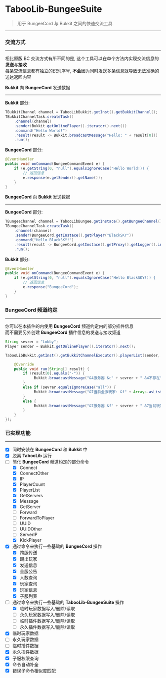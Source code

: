 # TabooLib-BungeeSuite
> 用于 BungeeCord 与 Bukkit 之间的快速交流工具
---

### 交流方式
---
相比原版 BC 交流方式有所不同的是, 这个工具可以在单个方法内实现交流信息的**发送**与**接收**       
每条交流信息都有独立的识别序号, **不会**因为同时发送多条信息就导致无法准确的送达返回内容    
  
**Bukkit** 向 **BungeeCord** 发送数据
  
---
**Bukkit** 部分:  
```java
TBukkitChannel channel = TabooLibBukkit.getInst().getBukkitChannel();
TBukkitChannelTask.createTask()
    .channel(channel)
    .sender(Bukkit.getOnlinePlayer().iterator().next())
    .command("Hello World!")
    .result(result -> Bukkit.broadcastMessage("Hello: " + result[0]))
    .run();
```
**BungeeCord** 部分:
```java
@EventHandler
public void onCommand(BungeeCommandEvent e) {
    if (e.getString(0, "null").equalsIgnoreCase("Hello World!)) {
        // 返回信息
        e.response(e.getSender().getName());
    }
}
```
  
**BungeeCord** 向 **Bukkit** 发送数据
  
---
**BungeeCord** 部分:
```java
TBungeeChannel channel = TabooLibBungee.getInstace().getBungeeChannel();
TBungeeChannelTask.createTask()
    .channel(channel)
    .sender(BungeeCord.getInstace().getPlayer("BlackSKY"))
    .command("Hello BlackSKY!")
    .result(result -> BungeeCord.getInstace().getProxy().getLogger().info("Hello: " + result[0]))
    .run();
```
**Bukkit** 部分:
```java
@EventHandler
public void onCommand(BungeeCommandEvent e) {
    if (e.getString(0, "null").equalsIgnoreCase("Hello BlackSKY!)) {
        // 返回信息
        e.response("BungeeCord");
    }
}
```

### BungeeCord 频道约定
---
你可以在本插件的内使用 **BungeeCord** 频道约定内的部分插件信息     
而不需要另外创建 **BungeeCord** 插件信息的发送与接收频道    
```java
String sevrer = "Lobby";
Player sender = Bukkit.getOnlinePlayer().iterator().next();

TabooLibBukkit.getInst().getBukkitChannelExecutor().playerList(sender, sevrer, new TChannelResult() {

    @Override
    public void run(String[] result) {
        if (result[0].equals("-")) {
             Bukkit.broadcastMessage("&4服务器 &c" + sevrer + " &4不存在");
        }
        else if (sevrer.equalsIgnoreCase("all")) {
             Bukkit.broadcastMessage("&7当前全服玩家: &f" + Arrays.asList(result));
        } 
        else {
             Bukkit.broadcastMessage("&7服务器 &f" + sevrer + " &7当前玩家: &f" + Arrays.asList(result));
        }
    }
});
```

### 已实现功能
---
+ [x] 同时安装在 **BungeeCord** 和 **Bukkit** 中
+ [x] 脱离 **TabooLib** 运行
+ [ ] 简化 **BungeeCord** 频道约定的部分命令
    + [x] Connect
    + [x] ConnectOther
    + [x] IP
    + [x] PlayerCount
    + [x] PlayerList
    + [x] GetServers
    + [x] Message
    + [x] GetServer
    + [ ] Forward
    + [ ] ForwardToPlayer
    + [ ] UUID
    + [ ] UUIDOther
    + [ ] ServerIP
    + [x] KickPlayer
+ [x] 通过命令来执行一些基础的 **BungeeCord** 操作
    + [x] 跨服传送
    + [x] 踢出玩家
    + [x] 发送信息
    + [x] 全服公告
    + [x] 人数查询
    + [x] 玩家查询
    + [x] 玩家信息
    + [x] 子服列表
+ [ ] 通过命令来执行一些基础的 **TabooLib-BungeeSuite** 操作
    + [x] 临时玩家数据写入/删除/读取
    + [ ] 永久玩家数据写入/删除/读取
    + [ ] 临时插件数据写入/删除/读取
    + [ ] 永久插件数据写入/删除/读取
+ [x] 临时玩家数据
+ [ ] 永久玩家数据
+ [ ] 临时插件数据
+ [X] 永久插件数据
+ [x] 子服权限查询
+ [x] 命令自动补全
+ [x] 错误子命令相似度匹配
